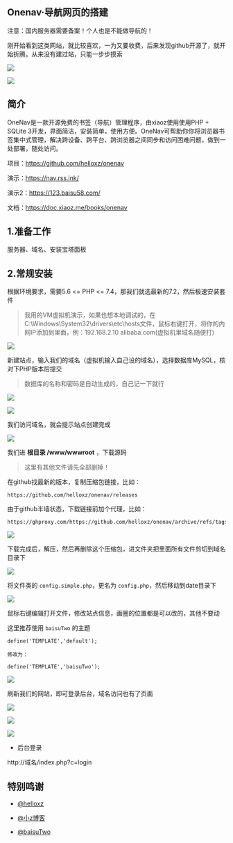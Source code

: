 ## Onenav·导航网页的搭建

注意：国内服务器需要备案！个人也是不能做导航的！

刚开始看到这类网站，就比较喜欢，一为又要收费，后来发现github开源了，就开始折腾。从来没有建过站，只能一步步摸索

![](https://ghproxy.com/https://raw.githubusercontent.com/Yiov/notes/main/onenav/images/onesav.png)


![](https://ghproxy.com/https://raw.githubusercontent.com/Yiov/notes/main/onenav/images/baisu.png)




## 简介

OneNav是一款开源免费的书签（导航）管理程序，由xiaoz使用使用PHP + SQLite 3开发，界面简洁，安装简单，使用方便。OneNav可帮助你你将浏览器书签集中式管理，解决跨设备、跨平台、跨浏览器之间同步和访问困难问题，做到一处部署，随处访问。

项目：https://github.com/helloxz/onenav

演示：https://nav.rss.ink/

演示2：https://123.baisu58.com/

文档：https://doc.xiaoz.me/books/onenav



## 1.准备工作

服务器、域名、安装宝塔面板







## 2.常规安装

根据环境要求，需要5.6 <= PHP <= 7.4，那我们就选最新的7.2，然后极速安装套件

> 我用的VM虚拟机演示，如果也想本地调试的，在C:\Windows\System32\drivers\etc\hosts文件，鼠标右键打开，将你的内网IP添加到里面，例：192.168.2.10 alibaba.com(虚拟机里域名随便打)

![](https://ghproxy.com/https://raw.githubusercontent.com/Yiov/notes/main/onenav/images/onesav-1.png)



新建站点，输入我们的域名（虚拟机输入自己设的域名），选择数据库MySQL，核对下PHP版本后提交

> 数据库的名称和密码是自动生成的，自己记一下就行

![](https://ghproxy.com/https://raw.githubusercontent.com/Yiov/notes/main/onenav/images/onesav-2.png)

![](https://ghproxy.com/https://raw.githubusercontent.com/Yiov/notes/main/onenav/images/onesav-3.png)





我们访问域名，就会提示站点创建完成


![](https://ghproxy.com/https://raw.githubusercontent.com/Yiov/notes/main/onenav/images/onesav-4.png)




我们进 **根目录 /www/wwwroot** ，下载源码

> 这里有其他文件请先全部删掉！

在github找最新的版本，复制压缩包链接，比如：

    https://github.com/helloxz/onenav/releases

由于github半墙状态，下载链接前加个代理，比如：

    https://ghproxy.com/https://github.com/helloxz/onenav/archive/refs/tags/0.9.16.zip


![](https://ghproxy.com/https://raw.githubusercontent.com/Yiov/notes/main/onenav/images/onesav-5.png)


下载完成后，解压，然后再删除这个压缩包，进文件夹把里面所有文件剪切到域名目录下


![](https://ghproxy.com/https://raw.githubusercontent.com/Yiov/notes/main/onenav/images/onesav-6.png)



将文件类的 `config.simple.php`，更名为 `config.php`，然后移动到date目录下

![](https://ghproxy.com/https://raw.githubusercontent.com/Yiov/notes/main/onenav/images/onesav-7.png)


鼠标右键编辑打开文件，修改站点信息，画圈的位置都是可以改的，其他不要动

这里推荐使用 `baisuTwo` 的主题

    define('TEMPLATE','default');
    
    修改为：

    define('TEMPLATE','baisuTwo');

![](https://ghproxy.com/https://raw.githubusercontent.com/Yiov/notes/main/onenav/images/onesav-8.png)


刷新我们的网站，即可登录后台，域名访问也有了页面

![](https://ghproxy.com/https://raw.githubusercontent.com/Yiov/notes/main/onenav/images/onesav-9.png)

![](https://ghproxy.com/https://raw.githubusercontent.com/Yiov/notes/main/onenav/images/onesav-10.png)

![](https://ghproxy.com/https://raw.githubusercontent.com/Yiov/notes/main/onenav/images/onesav-11.png)




* 后台登录

http://域名/index.php?c=login






## 特别鸣谢

* [@helloxz](https://github.com/helloxz/onenav/)


* [@小z博客](https://www.xiaoz.me/)


* [@baisuTwo](https://gitee.com/baisucode/baisu-two)
